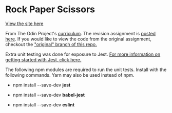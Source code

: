# Rock Paper Scissors
[View the site here](https://kurtyilmaz.github.io/rock-paper-scissors)

From The Odin Project's [curriculum](https://www.theodinproject.com/courses/web-development-101/lessons/rock-paper-scissors?ref=lnav). The revision assignment is [posted here](https://www.theodinproject.com/courses/web-development-101/lessons/dom-manipulation). If you would like to view the code from the original assignment, checkout the ["original" branch of this repo.](https://github.com/KurtYilmaz/rock-paper-scissors/tree/original)

Extra unit testing was done for exposure to Jest. 
[For more information on getting started with Jest, click here.](https://jestjs.io/docs/en/getting-started)

The following npm modules are required to run the unit tests. Install with the following commands. Yarn may also be used instead of npm.

- npm install --save-dev **jest**

- npm install --save-dev **babel-jest**

- npm install --save-dev **eslint**

